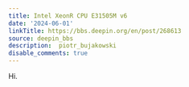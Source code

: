 ```yaml
---
title: Intel XeonR CPU E31505M v6
date: '2024-06-01'
linkTitle: https://bbs.deepin.org/en/post/268613
source: deepin_bbs
description:  piotr_bujakowski 
disable_comments: true
---
```

Hi.
